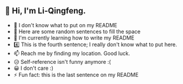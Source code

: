 ## 👋 Hi, I'm Li-Qingfeng.

- 🤔 I don't know what to put on my README
- 💬 Here are some random sentences to fill the space
- 🌱 I'm currently learning how to write my README
- 4️⃣ This is the fourth sentence; I really don't know what to put here.
- 📫 Reach me by finding my location. Good luck.
- 😥 Self-reference isn't funny anymore :(
- 😀 I don't care :)
- ⚡ Fun fact: this is the last sentence on my README
